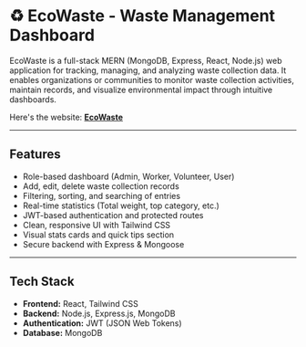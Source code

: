 # ♻️ EcoWaste - Waste Management Dashboard

EcoWaste is a full-stack MERN (MongoDB, Express, React, Node.js) web application for tracking, managing, and analyzing waste collection data. It enables organizations or communities to monitor waste collection activities, maintain records, and visualize environmental impact through intuitive dashboards.

Here's the website: [**EcoWaste**](https://ecowaste.up.railway.app/)

---

## Features

- Role-based dashboard (Admin, Worker, Volunteer, User)
- Add, edit, delete waste collection records
- Filtering, sorting, and searching of entries
- Real-time statistics (Total weight, top category, etc.)
- JWT-based authentication and protected routes
- Clean, responsive UI with Tailwind CSS
- Visual stats cards and quick tips section
- Secure backend with Express & Mongoose

---

## Tech Stack

- **Frontend:** React, Tailwind CSS
- **Backend:** Node.js, Express.js, MongoDB
- **Authentication:** JWT (JSON Web Tokens)
- **Database:** MongoDB 


